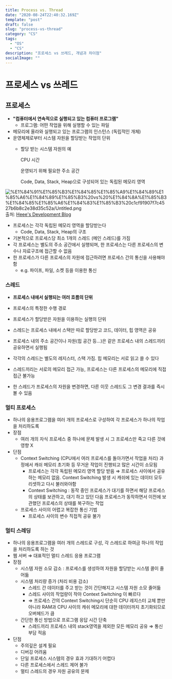 ```yaml
---
title: Process vs. Thread
date: "2020-08-24T22:40:32.169Z"
template: "post"
draft: false
slug: "process-vs-thread"
category: "CS"
tags:
  - "OS"
  - "CS"
description: "프로세스 vs 쓰레드, 개념과 차이점"
socialImage: ""
---
```



# 프로세스 vs 쓰레드

## 프로세스

- **"컴퓨터에서 연속적으로 실행되고 있는 컴퓨터 프로그램"**
    - 프로그램: 어떤 작업을 위해 실행할 수 있는 파일
- 메모리에 올라와 실행되고 있는 프로그램의 인스턴스 (독립적인 개체)
- 운영체제로부터 시스템 자원을 할당받는 작업의 단위
    - 할당 받는 시스템 자원의 예

        CPU 시간

        운영되기 위해 필요한 주소 공간

        Code, Data, Stack, Heap으로 구성되어 있는 독립된 메모리 영역 

![%E1%84%91%E1%85%B3%E1%84%85%E1%85%A9%E1%84%89%E1%85%A6%E1%84%89%E1%85%B3%20vs%20%E1%84%8A%E1%85%B3%E1%84%85%E1%85%A6%E1%84%83%E1%85%B3%20c1cf91907f7c4527b6b8c2e38d35c52a/Untitled.png](https://gmlwjd9405.github.io/images/os-process-and-thread/process.png)
출처: [Heee's Development Blog](https://gmlwjd9405.github.io/2018/09/14/process-vs-thread.html)

- 프로세스는 각각 독립된 메모리 영역을 할당받는다
    - Code, Data, Stack, Heap의 구조
- 기본적으로 프로세스당 최소 1개의 스레드 (메인 스레드)를 가짐
- 각 프로세스는 별도의 주소 공간에서 실행되며, 한 프로세스는 다른 프로세스의 변수나 자료구조에 접근할 수 없음
- 한 프로세스가 다른 프로세스의 자원에 접근하려면 프로세스 간의 통신을 사용해야함
    - e.g. 파이프, 파일, 소켓 등을 이용한 통신

### 스레드

- **프로세스 내에서 실행되는 여러 흐름의 단위**
- 프로세스의 특정한 수행 경로
- 프로세스가 할당받은 자원을 이용하는 실행의 단위

- 스레드는 프로세스 내에서 스택만 따로 할당받고 코드, 데이터, 힙 영역은 공유
- 프로세스 내의 주소 공간이나 자원(힙 공간 등...)은 같은 프로세스 내의 스레드끼리 공유하면서 실행됨
- 각각의 스레드는 별도의 레지스터, 스택 가짐. 힙 메모리는 서로 읽고 쓸 수 있다
- 스레드끼리는 서로의 메모리 접근 가능, 프로세스는 다른 프로세스의 메모리에 직접 접근 불가능
- 한 스레드가 프로세스의 자원을 변경하면, 다른 이웃 스레드도 그 변경 결과를 즉시 볼 수 있음

### 멀티 프로세스

- 하나의 응용프로그램을 여러 개의 프로세스로 구성하여 각 프로세스가 하나의 작업을 처리하도록
- 장점
    - 여러 개의 자식 프로세스 중 하나에 문제 발생 시 그 프로세스만 죽고 다른 것에 영향 X
- 단점
    - Context Switching (CPU에서 여러 프로세스를 돌아가면서 작업을 처리) 과정에서 캐쉬 메모리 초기화 등 무거운 작업이 진행되고 많은 시간이 소모됨
        - 프로세스는 각각 독립된 메모리 영역 할당 받음 ⇒ 프로세스 사이에서 공유하는 메모리 없음. Context Switching 발생 시 캐쉬에 있는 데이터 모두 리셋하고 다시 불러와야함
        - Context Switching : 동작 중인 프로세스가 대기를 하면서 해당 프로세스의 상태를 보관하고, 대기 하고 있던 다음 프로세스가 동작하면서 이전에 보관했던 프로세스의 상태를 복구하는 작업
    - 프로세스 사이의 어렵고 복잡한 통신 기법
        - 프로세스 사이의 변수 직접적 공유 불가

### 멀티 스레딩

- 하나의 응용프로그램을 여러 개의 스레드로 구성, 각 스레드로 하여금 하나의 작업을 처리하도록 하는 것
- 웹 서버 ⇒ 대표적인 멀티 스레드 응용 프로그램
- 장점
    - 시스템 자원 소모 감소 : 프로세스를 생성하여 자원을 할당받는 시스템 콜이 줄어듦
    - 시스템 처리량 증가 (처리 비용 감소)
        - 스레드 간 데이터를 주고 받는 것이 간단해지고 시스템 자원 소모 줄어듦
        - 스레드 사이의 작업량이 작아 Context Switching 이 빠르다
        - ⇒ 프로세스 간의 Context Switching시 단순히 CPU 레지스터 교체 뿐만 아니라 RAM과 CPU 사이의 캐쉬 메모리에 대한 데이터까지 초기화되므로 오버헤드가 큼
    - 간단한 통신 방법으로 프로그램 응답 시간 단축
        - 스레드끼리 프로세스 내의 stack영역을 제외한 모든 메모리 공유 ⇒ 통신 부담 적음
- 단점
    - 주의깊은 설계 필요
    - 디버깅 어려움
    - 단일 프로세스 시스템의 경우 효과 기대하기 어렵다
    - 다른 프로세스에서 스레드 제어 불가
    - 멀티 스레드의 경우 자원 공유의 문제